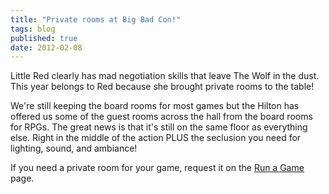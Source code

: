```yaml
---
title: "Private rooms at Big Bad Con!"
tags: blog
published: true
date: 2012-02-08
---
```


Little Red clearly has mad negotiation skills that leave The Wolf in the dust. This year belongs to Red because she brought private rooms to the table!

We're still keeping the board rooms for most games but the Hilton has offered us some of the guest rooms across the hall from the board rooms for RPGs. The great news is that it's still on the same floor as everything else. Right in the middle of the action PLUS the seclusion you need for lighting, sound, and ambiance!

If you need a private room for your game, request it on the [Run a Game](http://www.bigbadcon.com/?page_id=400 "Run a Game") page.
